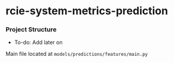 # rcie-system-metrics-prediction 

### Project Structure

- To-do: Add later on

Main file located at `models/predictions/features/main.py`